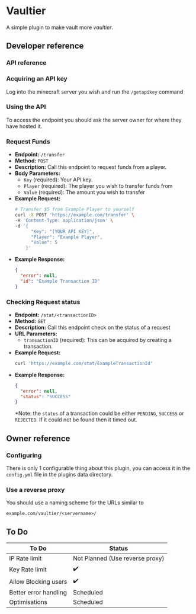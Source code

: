 # Vaultier
A simple plugin to make vault more *vaultier*.

## Developer reference

### API reference

### Acquiring an API key

Log into the minecraft server you wish and run the `/getapikey` command

### Using the API

To access the endpoint you should ask the server owner for where they have hosted it.

### Request Funds

- **Endpoint:** `/transfer`
- **Method:** `POST`
- **Description:** Call this endpoint to request funds from a player.
- **Body Parameters:**
  - `Key` (required): Your API key.
  - `Player` (required): The player you wish to transfer funds from
  - `Value` (required): The amount you wish to transfer
- **Example Request:**
  ```bash
  # Transfer $5 from Example Player to yourself
  curl -X POST 'https://example.com/transfer' \
  -H 'Content-Type: application/json' \
  -d '{
        "Key": "[YOUR API KEY]",
        "Player": "Example Player",
        "Value": 5
      }'
  ```
- **Example Response:**
  ```json
  {
    "error": null,
    "id": "Example Transaction ID"
  }
  ```

### Checking Request status

- **Endpoint:** `/stat/<transactionID>`
- **Method:** `GET`
- **Description:** Call this endpoint check on the status of a request
- **URL Parameters:**
  - `transactionID` (required): This can be acquired by creating a transaction.
- **Example Request:**
  ```bash
  curl 'https://example.com/stat/ExampleTransactionId'
  ```
- **Example Response:**
  ```json
  {
    "error": null,
    "status": "SUCCESS"
  }
  ```
  *Note: the `status` of a transaction could be either `PENDING`, `SUCCESS` or `REJECTED`. If it could not be found then it timed out.
## Owner reference

### Configuring

There is only 1 configurable thing about this plugin, you can access it in the `config.yml` file in the plugins data directory.

### Use a reverse proxy

You should use a naming scheme for the URLs similar to
```
example.com/vaultier/<servername>/
```

## To Do

| To Do                 | Status                          |
|-----------------------|---------------------------------|
| IP Rate limit         | Not Planned (Use reverse proxy) |
| Key Rate limit        | ✔️                              |
| Allow Blocking users  | ✔️                              |
| Better error handling | Scheduled                       |
| Optimisations         | Scheduled                       |